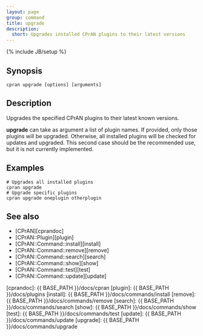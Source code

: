 ```yaml
---
layout: page
group: command
title: upgrade
description:
  short: Upgrades installed CPrAN plugins to their latest versions
---
```

{% include JB/setup %}

## Synopsis

    cpran upgrade [options] [arguments]

## Description

Upgrades the specified CPrAN plugins to their latest known versions.

**upgrade** can take as argument a list of plugin names. If provided, only
those plugins will be upgraded. Otherwise, all installed plugins will be checked
for updates and upgraded. This second case should be the recommended use, but it
is not currently implemented.

## Examples

    # Upgrades all installed plugins
    cpran upgrade
    # Upgrade specific plugins
    cpran upgrade oneplugin otherplugin

## See also

* [CPrAN][cprandoc]
* [CPrAN::Plugin][plugin]
* [CPrAN::Command::install][install]
* [CPrAN::Command::remove][remove]
* [CPrAN::Command::search][search]
* [CPrAN::Command::show][show]
* [CPrAN::Command::test][test]
* [CPrAN::Command::update][update]

[cprandoc]: {{ BASE_PATH }}/docs/cpran
[plugin]:   {{ BASE_PATH }}/docs/plugins
[install]:  {{ BASE_PATH }}/docs/commands/install
[remove]:   {{ BASE_PATH }}/docs/commands/remove
[search]:   {{ BASE_PATH }}/docs/commands/search
[show]:     {{ BASE_PATH }}/docs/commands/show
[test]:     {{ BASE_PATH }}/docs/commands/test
[update]:   {{ BASE_PATH }}/docs/commands/update
[upgrade]:  {{ BASE_PATH }}/docs/commands/upgrade
